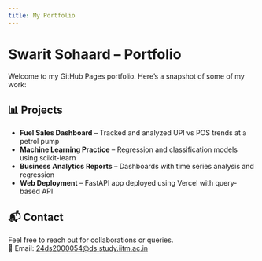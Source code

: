 ```yaml
---
title: My Portfolio
---
```


# Swarit Sohaard – Portfolio

Welcome to my GitHub Pages portfolio. Here’s a snapshot of some of my work:

## 📊 Projects

- **Fuel Sales Dashboard** – Tracked and analyzed UPI vs POS trends at a petrol pump
- **Machine Learning Practice** – Regression and classification models using scikit-learn
- **Business Analytics Reports** – Dashboards with time series analysis and regression
- **Web Deployment** – FastAPI app deployed using Vercel with query-based API

## 📬 Contact

Feel free to reach out for collaborations or queries.  
📧 Email: <!--email_off-->24ds2000054@ds.study.iitm.ac.in<!--/email_off-->
